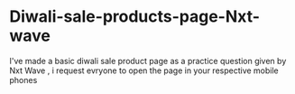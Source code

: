 # Diwali-sale-products-page-Nxt-wave
I've made a basic diwali sale product page as a practice question given by Nxt Wave , i request evryone to open the page in your respective mobile phones
